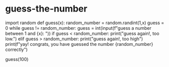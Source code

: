 # guess-the-number
import random
def guess(x):
    random_number = random.randint(1,x)
    guess = 0
    while guess != random_number:
        guess = int(input(f"guess a number between 1 and {x}: "))
        if guess < random_number:
            print("guess again!, too low.")
        elif guess > random_number:
            print("guess again!, too high")
    print(f"yay! congrats, you have guessed the number {random_number} correctly")

guess(100)
